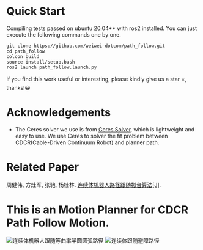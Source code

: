 # Quick Start
Compiling tests passed on ubuntu 20.04** with ros2 installed.
You can just execute the following commands one by one.
```
git clone https://github.com/weiwei-dotcom/path_follow.git
cd path_follow
colcon build
source install/setup.bash
ros2 launch path_follow.launch.py
```
If you find this work useful or interesting, please kindly give us a star :star:, thanks!:grinning:

# Acknowledgements
- The Ceres solver we use is from [Ceres Solver](http://ceres-solver.org/installation.html), which is lightweight and easy to use. We use Ceres to solver the fit problem between CDCR(Cable-Driven Continuum Robot) and planner path.

# Related Paper
周健伟, 方灶军, 张驰, 杨桂林. [连续体机器人路径跟随拟合算法[J]](https://book.yunzhan365.com/wcllr/eijy/mobile/index.html).

# This is an Motion Planner for CDCR Path Follow Motion.
![连续体机器人跟随等曲率半圆圆弧路径](https://github.com/weiwei-dotcom/path_follow/assets/62756096/4741e273-21a1-4c4a-a7b6-80b8523ae1a5)
![连续体跟随避障路径](https://github.com/weiwei-dotcom/path_follow/assets/62756096/9742c10e-cb60-4d73-92d2-ffa9404b346a)
